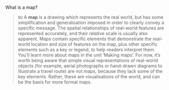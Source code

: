 

What is a map?



> ```OU``` A **map** is a drawing which represents the real world, but has some
simplification and generalisation imposed in order to clearly convey a
specific message. The spatial relationships of real-world features are
represented accurately, and their relative scale is usually also
apparent. Maps contain specific elements that demonstrate the real-world
location and size of features on the map, plus other specific elements
such as a key or legend, to help readers interpret them. You’ll learn
more about maps in the unit ‘Making maps’. For now, it’s worth being
aware that simple visual representations of real-world objects (for
example, aerial photographs or hand-drawn diagrams to illustrate a
travel route) are not maps, because they lack some of the key elements.
Rather, these are visualisations of the world, and can be the basis for
more formal maps.